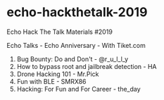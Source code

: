 # echo-hackthetalk-2019
Echo Hack The Talk Materials #2019

Echo Talks - Echo Anniversary - With Tiket.com
1. Bug Bounty: Do and Don't - @r_u_l_l_y
2. How to bypass root and jailbreak detection - HA
3. Drone Hacking 101 - Mr.Pick
4. Fun with BLE - SMRX86
5. Hacking: For Fun and For Career - the_day
